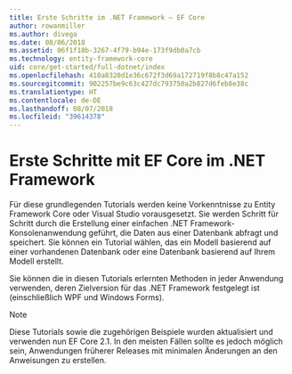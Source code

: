 ```yaml
---
title: Erste Schritte im .NET Framework – EF Core
author: rowanmiller
ms.author: divega
ms.date: 08/06/2018
ms.assetid: 06f1f18b-3267-4f79-b94e-173f9db0a7cb
ms.technology: entity-framework-core
uid: core/get-started/full-dotnet/index
ms.openlocfilehash: 410a8320d1e36c672f3d69a172719f8b8c47a152
ms.sourcegitcommit: 902257be9c63c427dc793750a2b827d6feb8e38c
ms.translationtype: HT
ms.contentlocale: de-DE
ms.lasthandoff: 08/07/2018
ms.locfileid: "39614378"
---
```

# <a name="getting-started-with-ef-core-on-net-framework"></a>Erste Schritte mit EF Core im .NET Framework

Für diese grundlegenden Tutorials werden keine Vorkenntnisse zu Entity Framework Core oder Visual Studio vorausgesetzt. Sie werden Schritt für Schritt durch die Erstellung einer einfachen .NET Framework-Konsolenanwendung geführt, die Daten aus einer Datenbank abfragt und speichert. Sie können ein Tutorial wählen, das ein Modell basierend auf einer vorhandenen Datenbank oder eine Datenbank basierend auf Ihrem Modell erstellt.

Sie können die in diesen Tutorials erlernten Methoden in jeder Anwendung verwenden, deren Zielversion für das .NET Framework festgelegt ist (einschließlich WPF und Windows Forms).

> [!NOTE]  
> Diese Tutorials sowie die zugehörigen Beispiele wurden aktualisiert und verwenden nun EF Core 2.1. In den meisten Fällen sollte es jedoch möglich sein, Anwendungen früherer Releases mit minimalen Änderungen an den Anweisungen zu erstellen.
